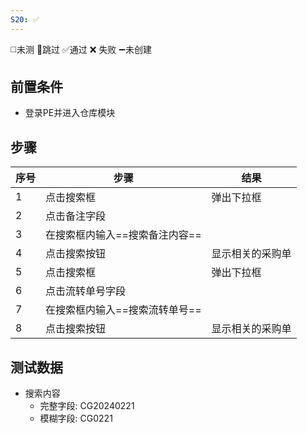 ```yaml
---
S20: ✅
---
```

◻️未测    🚫跳过     ✅通过    ❌ 失败    ➖未创建
 
## 前置条件

- 登录PE并进入仓库模块

## 步骤

| 序号  | 步骤                | 结果       |
| --- | ----------------- | -------- |
| 1   | 点击搜索框             | 弹出下拉框    |
| 2   | 点击备注字段            |          |
| 3   | 在搜索框内输入==搜索备注内容== |          |
| 4   | 点击搜索按钮            | 显示相关的采购单 |
| 5   | 点击搜索框             | 弹出下拉框    |
| 6   | 点击流转单号字段          |          |
| 7   | 在搜索框内输入==搜索流转单号== |          |
| 8   | 点击搜索按钮            | 显示相关的采购单 |

## 测试数据

- 搜索内容
	- 完整字段: CG20240221
	- 模糊字段: CG0221
